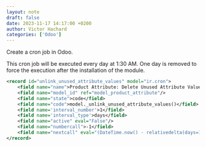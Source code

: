 ```yaml
---
layout: note
draft: false
date: 2023-11-17 14:17:00 +0200
author: Victor Hachard
categories: ['Odoo']
---
```


Create a cron job in Odoo.

This cron job will be executed every day at 1:30 AM. One day is removed to force the execution after the installation of the module.

```xml
<record id="unlink_unused_attribute_values" model="ir.cron">
    <field name="name">Product Attribute: Delete Unused Attribute Value</field>
    <field name="model_id" ref="model_product_attribute"/>
    <field name="state">code</field>
    <field name="code">model._unlink_unused_attribute_values()</field>
    <field name='interval_number'>1</field>
    <field name='interval_type'>days</field>
    <field name="active" eval="False"/>
    <field name="numbercall">-1</field>
    <field name="nextcall" eval="(DateTime.now() - relativedelta(days=1)).strftime('%Y-%m-%d 01:30:00')"/>
</record>
```

